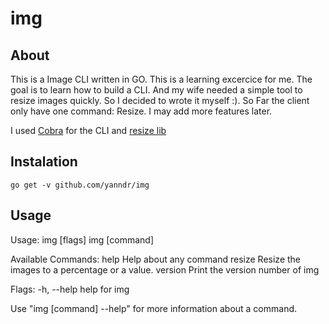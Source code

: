 # img

## About
This is a Image CLI written in GO. This is a learning excercice for me. The goal is to learn how to build a CLI. And my wife needed a simple tool to resize images quickly. So I decided to wrote it myself :). So Far the client only have one command: Resize. I may add more features later.

I used [Cobra](https://github.com/spf13/cobra) for the CLI and [resize lib](https://github.com/nfnt/resize)

## Instalation
```
go get -v github.com/yanndr/img
```

## Usage
Usage:
  img [flags]
  img [command]

Available Commands:
  help        Help about any command
  resize      Resize the images to a percentage or a value.
  version     Print the version number of img

Flags:
  -h, --help   help for img

Use "img [command] --help" for more information about a command.
